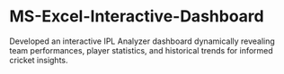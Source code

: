 # MS-Excel-Interactive-Dashboard
Developed an interactive IPL Analyzer dashboard dynamically revealing team performances, player statistics, and historical trends for informed cricket insights.
